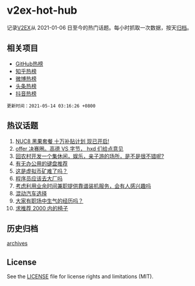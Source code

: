 # v2ex-hot-hub

 记录[V2EX](https://www.v2ex.com/)从 2021-01-06 日至今的热门话题。每小时抓取一次数据，按天[归档](archives)。
 
 ## 相关项目

- [GitHub热榜](https://github.com/lonnyzhang423/github-hot-hub)
- [知乎热榜](https://github.com/lonnyzhang423/zhihu-hot-hub)
- [微博热榜](https://github.com/lonnyzhang423/weibo-hot-hub)
- [头条热榜](https://github.com/lonnyzhang423/toutiao-hot-hub)
- [抖音热榜](https://github.com/lonnyzhang423/douyin-hot-hub)


 `更新时间：2021-05-14 03:16:26 +0800`

## 热议话题

1. [NUC8 黑果套餐 十万补贴计划 现已开启!](https://www.v2ex.com/t/776638)
1. [offer 决赛圈。高德 VS 字节， hxd 们给点意见](https://www.v2ex.com/t/776661)
1. [回农村开发一个集休闲，娱乐，亲子游的场所，是不是很不错呢?](https://www.v2ex.com/t/776622)
1. [有无办公用的键盘推荐](https://www.v2ex.com/t/776687)
1. [这是虚拟币矿难了吗？](https://www.v2ex.com/t/776615)
1. [程序员应该去大厂吗](https://www.v2ex.com/t/776708)
1. [考虑利用业余时间兼职提供靠谱装机服务，会有人感兴趣吗](https://www.v2ex.com/t/776716)
1. [混动汽车选择](https://www.v2ex.com/t/776627)
1. [大家有职场中生气的经历吗？](https://www.v2ex.com/t/776679)
1. [求推荐 2000 内的椅子](https://www.v2ex.com/t/776673)

## 历史归档

[archives](archives)

## License

See the [LICENSE](LICENSE) file for license rights and limitations (MIT).

